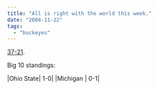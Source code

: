 ```yaml
---
title: "All is right with the world this week."
date: "2004-11-22"
tags: 
  - "buckeyes"
---
```


[37-21](http://ohiostatebuckeyes.collegesports.com/).

Big 10 standings:

|Ohio State| 1-0| |Michigan | 0-1|
